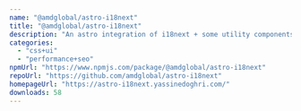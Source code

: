 ```yaml
---
name: "@amdglobal/astro-i18next"
title: "@amdglobal/astro-i18next"
description: "An astro integration of i18next + some utility components to help you translate your astro websites!"
categories:
  - "css+ui"
  - "performance+seo"
npmUrl: "https://www.npmjs.com/package/@amdglobal/astro-i18next"
repoUrl: "https://github.com/amdglobal/astro-i18next"
homepageUrl: "https://astro-i18next.yassinedoghri.com/"
downloads: 58
---
```

